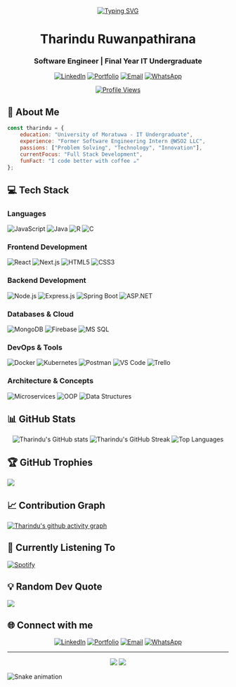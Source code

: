 <div align="center">

[![Typing SVG](https://readme-typing-svg.herokuapp.com?font=Fira+Code&size=30&pause=1000&center=true&vCenter=true&width=500&lines=Hi+👋+I'm+Tharindu;Full+Stack+Developer;Software+Engineering+Student)](https://git.io/typing-svg)
  
# Tharindu Ruwanpathirana
### Software Engineer | Final Year IT Undergraduate

[![LinkedIn](https://img.shields.io/badge/LinkedIn-0077B5?style=for-the-badge&logo=linkedin&logoColor=white)](https://www.linkedin.com/in/tharindu-chathuranga-ruwanpathirana-5917a520a/)
[![Portfolio](https://img.shields.io/badge/Portfolio-000000?style=for-the-badge&logo=safari&logoColor=white)](https://ruwanpathiranatc.netlify.app/)
[![Email](https://img.shields.io/badge/Email-D14836?style=for-the-badge&logo=gmail&logoColor=white)](mailto:chathuranga.rp20000@gmail.com)
[![WhatsApp](https://img.shields.io/badge/WhatsApp-25D366?style=for-the-badge&logo=whatsapp&logoColor=white)](https://wa.me/+94764492334)

[![Profile Views](https://komarev.com/ghpvc/?username=tharindu432&label=Profile%20views&color=0e75b6&style=flat)](https://github.com/tharindu432)

</div>

## 🚀 About Me

```javascript
const tharindu = {
    education: "University of Moratuwa - IT Undergraduate",
    experience: "Former Software Engineering Intern @WSO2 LLC",
    passions: ["Problem Solving", "Technology", "Innovation"],
    currentFocus: "Full Stack Development",
    funFact: "I code better with coffee ☕"
};
```

## 💻 Tech Stack

### Languages
![JavaScript](https://img.shields.io/badge/JavaScript-F7DF1E?style=for-the-badge&logo=javascript&logoColor=black)
![Java](https://img.shields.io/badge/Java-ED8B00?style=for-the-badge&logo=openjdk&logoColor=white)
![R](https://img.shields.io/badge/R-276DC3?style=for-the-badge&logo=r&logoColor=white)
![C](https://img.shields.io/badge/C-00599C?style=for-the-badge&logo=c&logoColor=white)

### Frontend Development
![React](https://img.shields.io/badge/React-61DAFB?style=for-the-badge&logo=react&logoColor=black)
![Next.js](https://img.shields.io/badge/Next.js-000000?style=for-the-badge&logo=next.js&logoColor=white)
![HTML5](https://img.shields.io/badge/HTML5-E34F26?style=for-the-badge&logo=html5&logoColor=white)
![CSS3](https://img.shields.io/badge/CSS3-1572B6?style=for-the-badge&logo=css3&logoColor=white)

### Backend Development
![Node.js](https://img.shields.io/badge/Node.js-339933?style=for-the-badge&logo=node.js&logoColor=white)
![Express.js](https://img.shields.io/badge/Express.js-000000?style=for-the-badge&logo=express&logoColor=white)
![Spring Boot](https://img.shields.io/badge/Spring_Boot-6DB33F?style=for-the-badge&logo=spring-boot&logoColor=white)
![ASP.NET](https://img.shields.io/badge/ASP.NET-512BD4?style=for-the-badge&logo=.net&logoColor=white)

### Databases & Cloud
![MongoDB](https://img.shields.io/badge/MongoDB-47A248?style=for-the-badge&logo=mongodb&logoColor=white)
![Firebase](https://img.shields.io/badge/Firebase-FFCA28?style=for-the-badge&logo=firebase&logoColor=black)
![MS SQL](https://img.shields.io/badge/MS_SQL-CC2927?style=for-the-badge&logo=microsoft-sql-server&logoColor=white)

### DevOps & Tools
![Docker](https://img.shields.io/badge/Docker-2496ED?style=for-the-badge&logo=docker&logoColor=white)
![Kubernetes](https://img.shields.io/badge/Kubernetes-326CE5?style=for-the-badge&logo=kubernetes&logoColor=white)
![Postman](https://img.shields.io/badge/Postman-FF6C37?style=for-the-badge&logo=postman&logoColor=white)
![VS Code](https://img.shields.io/badge/VS_Code-007ACC?style=for-the-badge&logo=visual-studio-code&logoColor=white)
![Trello](https://img.shields.io/badge/Trello-0052CC?style=for-the-badge&logo=trello&logoColor=white)

### Architecture & Concepts
![Microservices](https://img.shields.io/badge/Microservices-gray?style=for-the-badge)
![OOP](https://img.shields.io/badge/OOP-navy?style=for-the-badge)
![Data Structures](https://img.shields.io/badge/Data_Structures-teal?style=for-the-badge)

## 📊 GitHub Stats

<div align="center">
  <img src="https://github-readme-stats.vercel.app/api?username=tharindu432&show_icons=true&theme=tokyonight&hide_border=true" alt="Tharindu's GitHub stats" />
  <img src="https://github-readme-streak-stats.herokuapp.com/?user=tharindu432&theme=tokyonight&hide_border=true" alt="Tharindu's GitHub Streak" />
  <img src="https://github-readme-stats.vercel.app/api/top-langs/?username=tharindu432&layout=compact&theme=tokyonight&hide_border=true" alt="Top Languages" />
</div>

## 🏆 GitHub Trophies
![](https://github-profile-trophy.vercel.app/?username=tharindu432&theme=tokyonight&no-frame=true&no-bg=false&margin-w=4)

## 📈 Contribution Graph
[![Tharindu's github activity graph](https://github-readme-activity-graph.vercel.app/graph?username=tharindu432&theme=tokyo-night)](https://github.com/ashutosh00710/github-readme-activity-graph)

## 🎵 Currently Listening To
[![Spotify](https://novatorem-spotify-seven.vercel.app/api/spotify)](https://open.spotify.com/user/YOUR_SPOTIFY_USER_ID)

## 💡 Random Dev Quote
![](https://quotes-github-readme.vercel.app/api?type=horizontal&theme=tokyonight)

## 🌐 Connect with me

<div align="center">
  
[![LinkedIn](https://img.shields.io/badge/LinkedIn-0077B5?style=for-the-badge&logo=linkedin&logoColor=white)](https://www.linkedin.com/in/tharindu-chathuranga-ruwanpathirana-5917a520a/)
[![Portfolio](https://img.shields.io/badge/Portfolio-000000?style=for-the-badge&logo=About.me&logoColor=white)](https://ruwanpathiranatc.netlify.app/)
[![Email](https://img.shields.io/badge/Gmail-D14836?style=for-the-badge&logo=gmail&logoColor=white)](mailto:chathuranga.rp20000@gmail.com)
[![WhatsApp](https://img.shields.io/badge/WhatsApp-25D366?style=for-the-badge&logo=whatsapp&logoColor=white)](https://wa.me/+94764492334)

</div>

---

<div align="center">
  <img src="https://forthebadge.com/images/badges/built-with-love.svg"/>
  <img src="https://forthebadge.com/images/badges/powered-by-coffee.svg"/>
</div>

<!-- Snake animation -->
![Snake animation](https://github.com/tharindu432/tharindu432/blob/output/github-contribution-grid-snake.svg)
